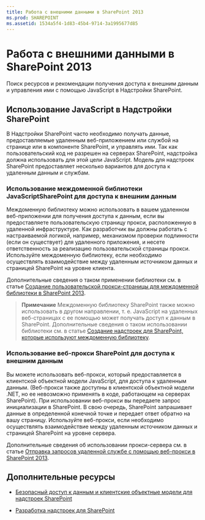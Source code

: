 ```yaml
---
title: Работа с внешними данными в SharePoint 2013
ms.prod: SHAREPOINT
ms.assetid: 1534a5f4-1d83-45b4-9714-3a1995677d85
---
```



# Работа с внешними данными в SharePoint 2013
Поиск ресурсов и рекомендации получения доступа к внешним данным и управления ими с помощью JavaScript в Надстройки SharePoint.
## Использование JavaScript в Надстройки SharePoint
<a name="SP15Workdata_Working"> </a>

В Надстройки SharePoint часто необходимо получать данные, предоставляемые удаленным веб-приложением или службой на странице или в компоненте SharePoint, и управлять ими. Так как пользовательский код не разрешен на серверах SharePoint, надстройка должна использовать для этой цели JavaScript. Модель для надстроек SharePoint предоставляет несколько вариантов для доступа к удаленным данным и службам.
  
    
    

### Использование междоменной библиотеки JavaScriptSharePoint для доступа к внешним данным

Междоменную библиотеку можно использовать в вашем удаленном веб-приложении для получения доступа к данным, если вы предоставляете пользовательскую страницу прокси, расположенную в удаленной инфраструктуре. Как разработчик вы должны работать с настраиваемой логикой, например, механизмом проверки подлинности (если он существует) для удаленного приложения, и несете ответственность за реализацию пользовательской страницы прокси. Используйте междоменную библиотеку, если необходимо осуществлять взаимодействие между удаленным источником данных и страницей SharePoint на уровне клиента.
  
    
    
Дополнительные сведения о таком применении библиотеки см. в статье  [Создание пользовательской прокси-страницы для междоменной библиотеки в SharePoint 2013](create-a-custom-proxy-page-for-the-cross-domain-library-in-sharepoint-2013.md).
  
    
    

> **Примечание**
> Междоменную библиотеку SharePoint также можно использовать в другом направлении, т. е. JavaScript на удаленных веб-страницах с ее помощью может получать доступ к данным в SharePoint. Дополнительные сведения о таком использовании библиотеки см. в статье  [Создание надстроек для SharePoint, которые используют междоменную библиотеку](creating-sharepoint-add-ins-that-use-the-cross-domain-library.md). 
  
    
    


### Использование веб-прокси SharePoint для доступа к внешним данным

Вы можете использовать веб-прокси, который предоставляется в клиентской объектной модели JavaScript, для доступа к удаленным данным. (Веб-прокси также доступны в клиентской объектной модели .NET, но ее невозможно применять в коде, работающем на серверах SharePoint). При использовании веб-прокси вы передаете запрос инициализации в SharePoint. В свою очередь, SharePoint запрашивает данные в определенной конечной точке и передает ответ обратно на вашу страницу. Используйте веб-прокси, если необходимо осуществлять взаимодействие между удаленным источником данных и страницей SharePoint на уровне сервера.
  
    
    
Дополнительные сведения об использовании прокси-сервера см. в статье  [Отправка запросов удаленной службе с помощью веб-прокси в SharePoint 2013](query-a-remote-service-using-the-web-proxy-in-sharepoint-2013.md).
  
    
    

## Дополнительные ресурсы
<a name="SP15Workdata_AddRes"> </a>


-  [Безопасный доступ к данным и клиентские объектные модели для надстроек SharePoint](secure-data-access-and-client-object-models-for-sharepoint-add-ins.md)
    
  
-  [Разработка надстроек для SharePoint](develop-sharepoint-add-ins.md)
    
  

